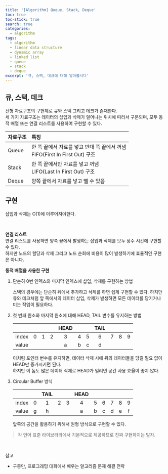 ```yaml
---
title: '[Algorithm] Queue, Stack, Deque'
toc: true
toc-stick: true
search: true
categories:
  - algorithm
tags:
  - algorithm
  - linear data structure
  - dynamic array
  - linked list
  - queue
  - stack
  - deque
excerpt: '큐, 스택, 데크에 대해 알아봅시다'
---
```


## 큐, 스택, 데크

선형 자료구조의 구현체로 큐와 스택 그리고 데크가 존재한다.  
세 가지 자료구조는 데이터의 삽입과 삭제가 일어나는 위치에 따라서 구분되며,
모두 동적 배열 또는 연결 리스트를 사용하여 구현할 수 있다.

|자료구조|특징|
|:--|:--|
|Queue|한 쪽 끝에서 자료를 넣고 반대 쪽 끝에서 꺼냄 <br/> FIFO(First In First Out) 구조|
|Stack|한 쪽 끝에서만 자료를 넣고 꺼냄 <br/> LIFO(Last In First Out) 구조|
|Deque|양쪽 끝에서 자료를 넣고 뺄 수 있음|


## 구현

삽입과 삭제는 O(1)에 이루어져야한다.

<br/>

**연결 리스트**  
연결 리스트를 사용하면 양쪽 끝에서 발생하는 삽입과 삭제를 모두 상수 시간에 구현할 수 있다.  
하지만 노드의 할당과 삭제 그리고 노드 순회에 비용이 많이 발생하기에 효율적인 구현은 아니다.

**동적 배열을 사용한 구현**  

1. 단순히 0번 인덱스와 마지막 인덱스에 삽입, 삭제를 구현하는 방법  

	스택의 경우에는 단순히 뒤에서 추가하고 삭제를 하면 쉽게 구현할 수 있다.
	하지만 큐와 데크처럼 앞 쪽에서의 데이터 삽입, 삭제가 발생하면 모든 데이터를 당기거나 미는 작업이 필요하다.

2. 첫 번째 원소와 마지막 원소에 대해 HEAD, TAIL 변수를 유지하는 방법  

	|||||HEAD|||TAIL||||
	|:--:|:--:|:--:|:--:|:--:|:--:|:--:|:--:|:--:|:--:|:--:|
	|index|0|1|2|3|4|5|6|7|8|9|
	|value||||a|b|c|d||||

	이처럼 포인터 변수를 유지하면, 데이터 삭제 시에 뒤의 데이터들을 당길 필요 없이 HEAD만 증가시키면 된다.  
	하지만 이 놈도 많은 데이터 삭제로 HEAD가 밀리면 공간 사용 효율이 좋지 않다.

3. Circular Buffer 방식  

	|||TAIL|||HEAD||||||
	|:--:|:--:|:--:|:--:|:--:|:--:|:--:|:--:|:--:|:--:|:--:|
	|index|0|1|2|3|4|5|6|7|8|9|
	|value|g|h|||a|b|c|d|e|f|

	앞쪽의 공간을 활용하기 위해서 원형 방식으로 구현할 수 있다.

> 각 언어 표준 라이브러리에서 기본적으로 제공하므로 진짜 구현하지는 말자.

<br/>

참고
- 구종만, 프로그래밍 대회에서 배우는 알고리즘 문제 해결 전략